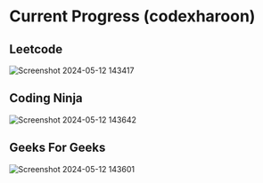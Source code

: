 # Current Progress (codexharoon)

## Leetcode
![Screenshot 2024-05-12 143417](https://github.com/codexharoon/DSA/assets/104395720/58c91105-1b42-40ac-ad74-7aa3dce398a1)

## Coding Ninja
![Screenshot 2024-05-12 143642](https://github.com/codexharoon/DSA/assets/104395720/d1e65742-d93f-4117-9af1-821fac95d514)

## Geeks For Geeks
![Screenshot 2024-05-12 143601](https://github.com/codexharoon/DSA/assets/104395720/3f742c1a-73f0-4da9-b0fd-128a3abee428)


